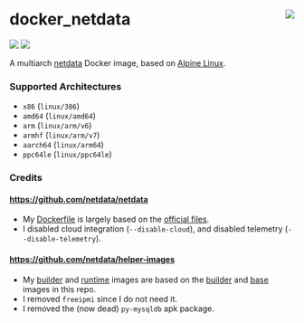# docker_netdata <a href='https://github.com/padhi-homelab/docker_netdata/actions?query=workflow%3A%22Docker+CI+Release%22'><img align='right' src='https://img.shields.io/github/workflow/status/padhi-homelab/docker_netdata/Docker%20CI%20Release?logo=github&logoWidth=24&style=flat-square'></img></a>

<a href='https://hub.docker.com/r/padhihomelab/netdata'><img src='https://img.shields.io/docker/image-size/padhihomelab/netdata/latest?logo=docker&logoWidth=24&style=for-the-badge'></img></a> <a href='https://microbadger.com/images/padhihomelab/netdata'><img src='https://img.shields.io/microbadger/layers/padhihomelab/netdata/latest?logo=docker&logoWidth=24&style=for-the-badge'></img></a>

A multiarch [netdata] Docker image, based on [Alpine Linux].

### Supported Architectures

- `x86` (`linux/386`)
- `amd64` (`linux/amd64`)
- `arm` (`linux/arm/v6`)
- `armhf` (`linux/arm/v7`)
- `aarch64` (`linux/arm64`)
- `ppc64le` (`linux/ppc64le`)

### Credits

#### https://github.com/netdata/netdata
  - My [Dockerfile](Dockerfile) is largely based on
    the [official files](https://github.com/netdata/netdata/tree/master/packaging/docker).
  - I disabled cloud integration (`--disable-cloud`),
    and disabled telemetry (`--disable-telemetry`).

#### https://github.com/netdata/helper-images
  - My [builder](builder.Dockerfile) and [runtime](runtime.Dockerfile)
    images are based on the [builder](https://github.com/netdata/helper-images/blob/master/builder/Dockerfile)
    and [base](https://github.com/netdata/helper-images/blob/master/base/Dockerfile) images in this repo.
  - I removed `freeipmi` since I do not need it.
  - I removed the (now dead) `py-mysqldb` apk package.



[Alpine Linux]: https://alpinelinux.org/
[netdata]:      https://www.netdata.cloud/